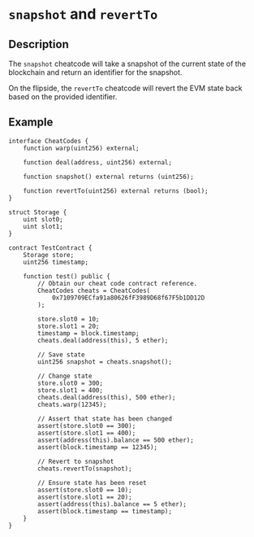 # `snapshot` and `revertTo`

## Description

The `snapshot` cheatcode will take a snapshot of the current state of the blockchain and return an identifier for the
snapshot.

On the flipside, the `revertTo` cheatcode will revert the EVM state back based on the provided identifier.

## Example

```solidity
interface CheatCodes {
    function warp(uint256) external;

    function deal(address, uint256) external;

    function snapshot() external returns (uint256);

    function revertTo(uint256) external returns (bool);
}

struct Storage {
    uint slot0;
    uint slot1;
}

contract TestContract {
    Storage store;
    uint256 timestamp;

    function test() public {
        // Obtain our cheat code contract reference.
        CheatCodes cheats = CheatCodes(
            0x7109709ECfa91a80626fF3989D68f67F5b1DD12D
        );

        store.slot0 = 10;
        store.slot1 = 20;
        timestamp = block.timestamp;
        cheats.deal(address(this), 5 ether);

        // Save state
        uint256 snapshot = cheats.snapshot();

        // Change state
        store.slot0 = 300;
        store.slot1 = 400;
        cheats.deal(address(this), 500 ether);
        cheats.warp(12345);

        // Assert that state has been changed
        assert(store.slot0 == 300);
        assert(store.slot1 == 400);
        assert(address(this).balance == 500 ether);
        assert(block.timestamp == 12345);

        // Revert to snapshot
        cheats.revertTo(snapshot);

        // Ensure state has been reset
        assert(store.slot0 == 10);
        assert(store.slot1 == 20);
        assert(address(this).balance == 5 ether);
        assert(block.timestamp == timestamp);
    }
}
```
